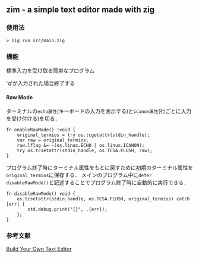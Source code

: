 ## zim - a simple text editor made with zig

### 使用法

```
> zig run src/main.zig
```

### 機能

標準入力を受け取る簡単なプログラム

'q'が入力された場合終了する

#### Raw Mode

ターミナルの`echo属性`(キーボードの入力を表示する)と`icanon属性`(行ごとに入力を受け付ける)を切る．

```
fn enableRawMode() !void {
    original_termios = try os.tcgetattr(stdin_handle);
    var raw = original_termios;
    raw.lflag &= ~(os.linux.ECHO | os.linux.ICANON);
    try os.tcsetattr(stdin_handle, os.TCSA.FLUSH, raw);
}
```

プログラム終了時にターミナル属性をもとに戻すために初期のターミナル属性を`original_termios`に保存する．
メインのプログラム中に`defer disableRawMode()`と記述することでプログラム終了時に自動的に実行できる．

```
fn disableRawMode() void {
    os.tcsetattr(stdin_handle, os.TCSA.FLUSH, original_termios) catch |err| {
        std.debug.print("{}", .{err});
    };
}
```

### 参考文献

[Build Your Own Text Editor](https://viewsourcecode.org/snaptoken/kilo/ "kilo editor")
